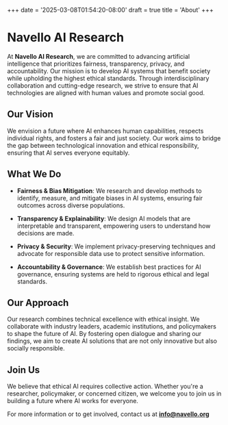 +++
date = '2025-03-08T01:54:20-08:00'
draft = true
title = 'About'
+++

# Navello AI Research

At **Navello AI Research**, we are committed to advancing artificial intelligence that prioritizes fairness, transparency, privacy, and accountability. Our mission is to develop AI systems that benefit society while upholding the highest ethical standards. Through interdisciplinary collaboration and cutting-edge research, we strive to ensure that AI technologies are aligned with human values and promote social good.

## Our Vision
We envision a future where AI enhances human capabilities, respects individual rights, and fosters a fair and just society. Our work aims to bridge the gap between technological innovation and ethical responsibility, ensuring that AI serves everyone equitably.

## What We Do

- **Fairness & Bias Mitigation**: We research and develop methods to identify, measure, and mitigate biases in AI systems, ensuring fair outcomes across diverse populations.

- **Transparency & Explainability**: We design AI models that are interpretable and transparent, empowering users to understand how decisions are made.

- **Privacy & Security**: We implement privacy-preserving techniques and advocate for responsible data use to protect sensitive information.

- **Accountability & Governance**: We establish best practices for AI governance, ensuring systems are held to rigorous ethical and legal standards.

## Our Approach
Our research combines technical excellence with ethical insight. We collaborate with industry leaders, academic institutions, and policymakers to shape the future of AI. By fostering open dialogue and sharing our findings, we aim to create AI solutions that are not only innovative but also socially responsible.

## Join Us
We believe that ethical AI requires collective action. Whether you're a researcher, policymaker, or concerned citizen, we welcome you to join us in building a future where AI works for everyone.

For more information or to get involved, contact us at **[info@navello.org](info@navello.org)**

